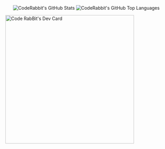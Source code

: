 <div align="center">

  ![CodeRabbit's GitHub Stats](https://github-readme-stats.vercel.app/api?username=CodeRabbit&count_private=true&hide_title=true&line_height=40&show_icons=true)
  ![CodeRabbit's GitHub Top Languages](https://github-readme-stats.vercel.app/api/top-langs?username=CodeRabbit&hide_title=true)
  
</div>

<a href="https://app.daily.dev/CodeRabBit">
  <img src="https://api.daily.dev/devcards/a13c7d42916e4e5a87c197cbfe5fd3f7.png?r=lhh" width="400" alt="Code RabBit's Dev Card"/>
</a>
